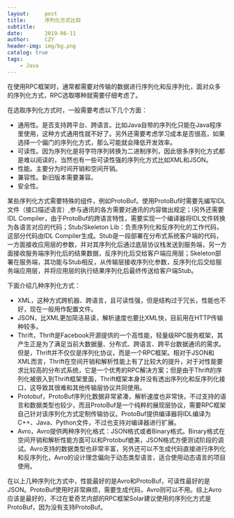 ```yaml
---
layout:     post
title:      序列化方式比较
subtitle:   
date:       2019-06-11
author:     CZY
header-img: img/bg.png
catalog: true
tags:
    - Java
---
```


在使用RPC框架时，通常都需要对传输的数据进行序列化和反序列化，面对众多的序列化方式，RPC选取哪种就需要仔细考虑了。

在选取序列化方式时，一般需要考虑以下几个方面：
+ 通用性。是否支持跨平台、跨语言。比如Java自带的序列化只能在Java程序里使用，这种方式通用性就不好了。另外还需要考虑学习成本是否很高，如果选择一个偏门的序列化方式，那么可能就会降低开发效率。
+ 可读性。因为序列化是将字符序列转换为二进制序列，因此很多序列化方式都是难以阅读的，当然也有一些可读性强的序列化方式比如XML和JSON。
+ 性能。主要分为时间开销和空间开销。
+ 兼容性。新旧版本需要兼容。
+ 安全性。

某些序列化方式需要特殊的组件，例如ProtoBuf。使用ProtoBuf时需要先编写IDL文件（接口描述语言）,参与通讯的各方需要对通讯的内容做出规定；l另外还需要IDL Compiler，由于ProtoBuf的跨语言特性，需要实现一个编译器将IDL文件转换为各语言对应的代码；Stub/Skeleton Lib：负责序列化和反序列化的工作代码，这部分代码由IDL Compiler生成。Stub是一段部署在分布式系统客户端的代码，一方面接收应用层的参数，并对其序列化后通过底层协议栈发送到服务端，另一方面接收服务端序列化后的结果数据，反序列化后交给客户端应用层；Skeleton部署在服务端，其功能与Stub相反，从传输层接收序列化参数，反序列化后交给服务端应用层，并将应用层的执行结果序列化后最终传送给客户端Stub。

下面介绍几种序列化方式：
+ XML，这种方式跨机器、跨语言，且可读性强，但是结构过于冗长，性能也不好，现在一般用作配置文件。
+ JSON，比XML更加简洁易读，解析速度也要比XML快，目前用在HTTP传输种较多。
+ Thrift，Thrift是Facebook开源提供的一个高性能，轻量级RPC服务框架，其产生正是为了满足当前大数据量、分布式、跨语言、跨平台数据通讯的需求。 但是，Thrift并不仅仅是序列化协议，而是一个RPC框架。相对于JSON和XML而言，Thrift在空间开销和解析性能上有了比较大的提升，对于对性能要求比较高的分布式系统，它是一个优秀的RPC解决方案；但是由于Thrift的序列化被嵌入到Thrift框架里面，Thrift框架本身并没有透出序列化和反序列化接口，这导致其很难和其他传输层协议共同使用。
+ Protobuf，ProtoBuf序列化数据非常紧凑，解析速度也非常快，不过支持的语言和数据类型也较少，而且ProtoBuf是一个纯粹的展现层协议，需要RPC框架自己针对该序列化方式定制传输协议。ProtoBuf提供编译器将IDL编译为C++、Java、Python文件，不过也支持对编译器进行扩展。
+ Avro，Avro提供两种序列化格式：JSON格式或者Binary格式。Binary格式在空间开销和解析性能方面可以和Protobuf媲美，JSON格式方便测试阶段的调试。Avro支持的数据类型也非常丰富，另外还可以不生成代码直接进行序列化和反序列化，Avro的设计理念偏向于动态类型语言，适合使用动态语言的项目使用。

在以上几种序列化方式中，性能最好的是Avro和ProtoBuf，可读性最好的是JSON。ProtoBuf使用时非常麻烦，需要生成代码，Avro则可以不用。综上Avro应该是最好的，不过在爱奇艺内部的RPC框架Solar建议使用的序列化方式是ProtoBuf，因为没有支持ProtoBuf。